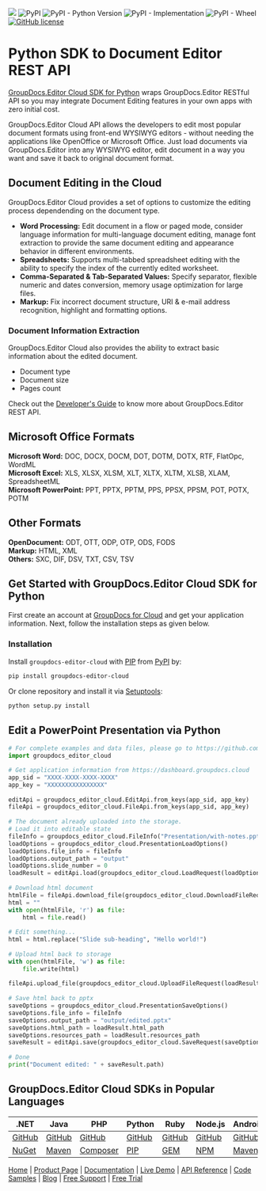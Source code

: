 ![](https://img.shields.io/badge/api-v1.0-lightgrey) ![PyPI](https://img.shields.io/pypi/v/groupdocs-editor-cloud) ![PyPI - Python Version](https://img.shields.io/pypi/pyversions/groupdocs-editor-cloud) ![PyPI - Implementation](https://img.shields.io/pypi/implementation/groupdocs-editor-cloud) ![PyPI - Wheel](https://img.shields.io/pypi/wheel/groupdocs-editor-cloud) [![GitHub license](https://img.shields.io/github/license/groupdocs-editor-cloud/groupdocs-editor-cloud-python)](https://github.com/groupdocs-editor-cloud/groupdocs-editor-cloud-python/blob/master/LICENSE) 

# Python SDK to Document Editor REST API

[GroupDocs.Editor Cloud SDK for Python](https://products.groupdocs.cloud/editor/python) wraps GroupDocs.Editor RESTful API so you may integrate Document Editing features in your own apps with zero initial cost.

GroupDocs.Editor Cloud API allows the developers to edit most popular document formats using front-end WYSIWYG editors - without needing the applications like OpenOffice or Microsoft Office. Just load documents via GroupDocs.Editor into any WYSIWYG editor, edit document in a way you want and save it back to original document format.

## Document Editing in the Cloud

GroupDocs.Editor Cloud provides a set of options to customize the editing process dependending on the document type.

- **Word Processing:** Edit document in a flow or paged mode, consider language information for multi-language document editing, manage font extraction to provide the same document editing and appearance behavior in different environments.
- **Spreadsheets:** Supports multi-tabbed spreadsheet editing with the ability to specify the index of the currently edited worksheet.
- **Comma-Separated & Tab-Separated Values:** Specify separator, flexible numeric and dates conversion, memory usage optimization for large files.
- **Markup:** Fix incorrect document structure, URI & e-mail address recognition, highlight and formatting options.

### Document Information Extraction

GroupDocs.Editor Cloud also provides the ability to extract basic information about the edited document.

- Document type
- Document size
- Pages count

Check out the [Developer's Guide](https://docs.groupdocs.cloud/editor/developer-guide/) to know more about GroupDocs.Editor REST API.

## Microsoft Office Formats

**Microsoft Word:** DOC, DOCX, DOCM, DOT, DOTM, DOTX, RTF, FlatOpc, WordML\
**Microsoft Excel:** XLS, XLSX, XLSM, XLT, XLTX, XLTM, XLSB, XLAM, SpreadsheetML\
**Microsoft PowerPoint:** PPT, PPTX, PPTM, PPS, PPSX, PPSM, POT, POTX, POTM

## Other Formats

**OpenDocument:** ODT, OTT, ODP, OTP, ODS, FODS\
**Markup:** HTML, XML\
**Others:** SXC, DIF, DSV, TXT, CSV, TSV

## Get Started with GroupDocs.Editor Cloud SDK for Python

First create an account at [GroupDocs for Cloud](https://dashboard.groupdocs.cloud/) and get your application information. Next, follow the installation steps as given below.

### Installation

Install `groupdocs-editor-cloud` with [PIP](https://pypi.org/project/pip/) from [PyPI](https://pypi.org/) by:

```sh
pip install groupdocs-editor-cloud
```

Or clone repository and install it via [Setuptools](http://pypi.python.org/pypi/setuptools): 

```sh
python setup.py install
```

## Edit a PowerPoint Presentation via Python

```python
# For complete examples and data files, please go to https://github.com/groupdocs-editor-cloud/groupdocs-editor-cloud-python-samples
import groupdocs_editor_cloud

# Get application information from https://dashboard.groupdocs.cloud
app_sid = "XXXX-XXXX-XXXX-XXXX" 
app_key = "XXXXXXXXXXXXXXXX"
  
editApi = groupdocs_editor_cloud.EditApi.from_keys(app_sid, app_key)
fileApi = groupdocs_editor_cloud.FileApi.from_keys(app_sid, app_key)
 
# The document already uploaded into the storage.
# Load it into editable state
fileInfo = groupdocs_editor_cloud.FileInfo("Presentation/with-notes.pptx")
loadOptions = groupdocs_editor_cloud.PresentationLoadOptions()
loadOptions.file_info = fileInfo
loadOptions.output_path = "output"
loadOptions.slide_number = 0
loadResult = editApi.load(groupdocs_editor_cloud.LoadRequest(loadOptions))        
 
# Download html document
htmlFile = fileApi.download_file(groupdocs_editor_cloud.DownloadFileRequest(loadResult.html_path))
html = ""       
with open(htmlFile, 'r') as file:
    html = file.read()
 
# Edit something...    
html = html.replace("Slide sub-heading", "Hello world!")
 
# Upload html back to storage
with open(htmlFile, 'w') as file:
    file.write(html)
 
fileApi.upload_file(groupdocs_editor_cloud.UploadFileRequest(loadResult.html_path, htmlFile))
 
# Save html back to pptx
saveOptions = groupdocs_editor_cloud.PresentationSaveOptions()
saveOptions.file_info = fileInfo
saveOptions.output_path = "output/edited.pptx"
saveOptions.html_path = loadResult.html_path
saveOptions.resources_path = loadResult.resources_path
saveResult = editApi.save(groupdocs_editor_cloud.SaveRequest(saveOptions))
 
# Done
print("Document edited: " + saveResult.path)
```

## GroupDocs.Editor Cloud SDKs in Popular Languages

| .NET | Java | PHP | Python | Ruby | Node.js | Android |
|---|---|---|---|---|---|---|
| [GitHub](https://github.com/groupdocs-editor-cloud/groupdocs-editor-cloud-dotnet) | [GitHub](https://github.com/groupdocs-editor-cloud/groupdocs-editor-cloud-java) | [GitHub](https://github.com/groupdocs-editor-cloud/groupdocs-editor-cloud-php) | [GitHub](https://github.com/groupdocs-editor-cloud/groupdocs-editor-cloud-python) | [GitHub](https://github.com/groupdocs-editor-cloud/groupdocs-editor-cloud-ruby)  | [GitHub](https://github.com/groupdocs-editor-cloud/groupdocs-editor-cloud-node) | [GitHub](https://github.com/groupdocs-editor-cloud/groupdocs-editor-cloud-android) |
| [NuGet](https://www.nuget.org/packages/GroupDocs.Editor-Cloud/) | [Maven](https://repository.groupdocs.cloud/webapp/#/artifacts/browse/tree/General/repo/com/groupdocs/groupdocs-editor-cloud) | [Composer](https://packagist.org/packages/groupdocscloud/groupdocs-editor-cloud) | [PIP](https://pypi.org/project/groupdocs-editor-cloud/) | [GEM](https://rubygems.org/gems/groupdocs_editor_cloud)  | [NPM](https://www.npmjs.com/package/groupdocs-editor-cloud) | [Maven](https://repository.groupdocs.cloud/webapp/#/artifacts/browse/tree/General/repo/com/groupdocs/groupdocs-editor-cloud-android) |

[Home](https://www.groupdocs.cloud/) | [Product Page](https://products.groupdocs.cloud/editor/python) | [Documentation](https://docs.groupdocs.cloud/editor/) | [Live Demo](https://products.groupdocs.app/editor/total) | [API Reference](https://apireference.groupdocs.cloud/editor/) | [Code Samples](https://github.com/groupdocs-editor-cloud/groupdocs-editor-cloud-python-samples) | [Blog](https://blog.groupdocs.cloud/category/editor/) | [Free Support](https://forum.groupdocs.cloud/c/editor) | [Free Trial](https://dashboard.groupdocs.cloud)
